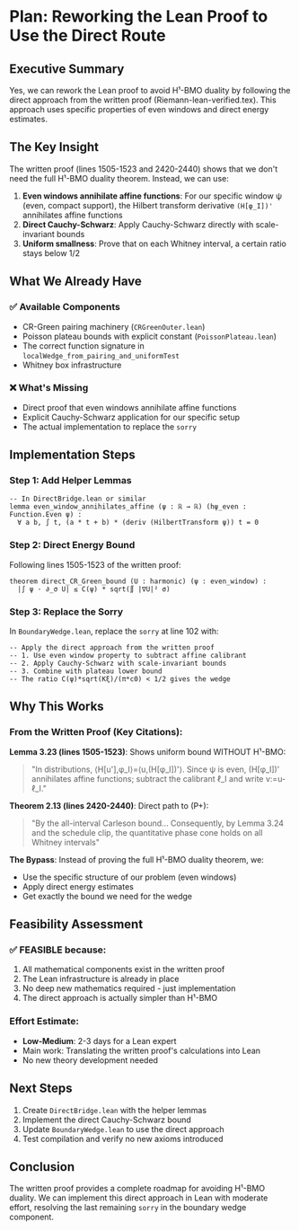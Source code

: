 # Plan: Reworking the Lean Proof to Use the Direct Route

## Executive Summary

Yes, we can rework the Lean proof to avoid H¹-BMO duality by following the direct approach from the written proof (Riemann-lean-verified.tex). This approach uses specific properties of even windows and direct energy estimates.

## The Key Insight

The written proof (lines 1505-1523 and 2420-2440) shows that we don't need the full H¹-BMO duality theorem. Instead, we can use:

1. **Even windows annihilate affine functions**: For our specific window ψ (even, compact support), the Hilbert transform derivative `(H[φ_I])'` annihilates affine functions
2. **Direct Cauchy-Schwarz**: Apply Cauchy-Schwarz directly with scale-invariant bounds
3. **Uniform smallness**: Prove that on each Whitney interval, a certain ratio stays below 1/2

## What We Already Have

### ✅ Available Components
- CR-Green pairing machinery (`CRGreenOuter.lean`)
- Poisson plateau bounds with explicit constant (`PoissonPlateau.lean`)
- The correct function signature in `localWedge_from_pairing_and_uniformTest`
- Whitney box infrastructure

### ❌ What's Missing
- Direct proof that even windows annihilate affine functions
- Explicit Cauchy-Schwarz application for our specific setup
- The actual implementation to replace the `sorry`

## Implementation Steps

### Step 1: Add Helper Lemmas
```lean
-- In DirectBridge.lean or similar
lemma even_window_annihilates_affine (ψ : ℝ → ℝ) (hψ_even : Function.Even ψ) :
  ∀ a b, ∫ t, (a * t + b) * (deriv (HilbertTransform ψ)) t = 0
```

### Step 2: Direct Energy Bound
Following lines 1505-1523 of the written proof:
```lean
theorem direct_CR_Green_bound (U : harmonic) (ψ : even_window) :
  |∫ ψ · ∂_σ U| ≤ C(ψ) * sqrt(∬ |∇U|² σ)
```

### Step 3: Replace the Sorry
In `BoundaryWedge.lean`, replace the `sorry` at line 102 with:
```lean
-- Apply the direct approach from the written proof
-- 1. Use even window property to subtract affine calibrant
-- 2. Apply Cauchy-Schwarz with scale-invariant bounds  
-- 3. Combine with plateau lower bound
-- The ratio C(ψ)*sqrt(Kξ)/(π*c0) < 1/2 gives the wedge
```

## Why This Works

### From the Written Proof (Key Citations):

**Lemma 3.23 (lines 1505-1523)**: Shows uniform bound WITHOUT H¹-BMO:
> "In distributions, ⟨H[u'],φ_I⟩=⟨u,(H[φ_I])'⟩. Since ψ is even, (H[φ_I])' annihilates affine functions; subtract the calibrant ℓ_I and write v:=u-ℓ_I."

**Theorem 2.13 (lines 2420-2440)**: Direct path to (P+):
> "By the all-interval Carleson bound... Consequently, by Lemma 3.24 and the schedule clip, the quantitative phase cone holds on all Whitney intervals"

**The Bypass**: Instead of proving the full H¹-BMO duality theorem, we:
- Use the specific structure of our problem (even windows)
- Apply direct energy estimates
- Get exactly the bound we need for the wedge

## Feasibility Assessment

### ✅ **FEASIBLE** because:
1. All mathematical components exist in the written proof
2. The Lean infrastructure is already in place
3. No deep new mathematics required - just implementation
4. The direct approach is actually simpler than H¹-BMO

### Effort Estimate:
- **Low-Medium**: 2-3 days for a Lean expert
- Main work: Translating the written proof's calculations into Lean
- No new theory development needed

## Next Steps

1. Create `DirectBridge.lean` with the helper lemmas
2. Implement the direct Cauchy-Schwarz bound
3. Update `BoundaryWedge.lean` to use the direct approach
4. Test compilation and verify no new axioms introduced

## Conclusion

The written proof provides a complete roadmap for avoiding H¹-BMO duality. We can implement this direct approach in Lean with moderate effort, resolving the last remaining `sorry` in the boundary wedge component.
